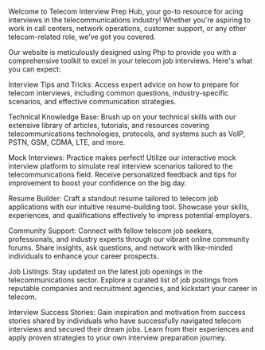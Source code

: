Welcome to Telecom Interview Prep Hub, your go-to resource for acing interviews in the telecommunications industry! Whether you're aspiring to work in call centers, network operations, customer support, or any other telecom-related role, we've got you covered.

Our website is meticulously designed using Php to provide you with a comprehensive toolkit to excel in your telecom job interviews. Here's what you can expect:

Interview Tips and Tricks: Access expert advice on how to prepare for telecom interviews, including common questions, industry-specific scenarios, and effective communication strategies.

Technical Knowledge Base: Brush up on your technical skills with our extensive library of articles, tutorials, and resources covering telecommunications technologies, protocols, and systems such as VoIP, PSTN, GSM, CDMA, LTE, and more.

Mock Interviews: Practice makes perfect! Utilize our interactive mock interview platform to simulate real interview scenarios tailored to the telecommunications field. Receive personalized feedback and tips for improvement to boost your confidence on the big day.

Resume Builder: Craft a standout resume tailored to telecom job applications with our intuitive resume-building tool. Showcase your skills, experiences, and qualifications effectively to impress potential employers.

Community Support: Connect with fellow telecom job seekers, professionals, and industry experts through our vibrant online community forums. Share insights, ask questions, and network with like-minded individuals to enhance your career prospects.

Job Listings: Stay updated on the latest job openings in the telecommunications sector. Explore a curated list of job postings from reputable companies and recruitment agencies, and kickstart your career in telecom.

Interview Success Stories: Gain inspiration and motivation from success stories shared by individuals who have successfully navigated telecom interviews and secured their dream jobs. Learn from their experiences and apply proven strategies to your own interview preparation journey.
